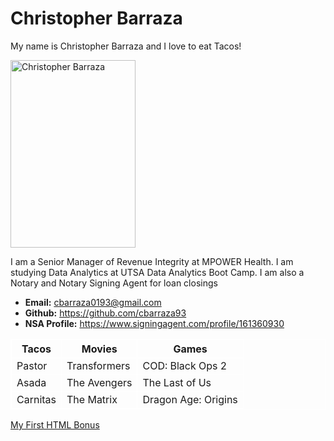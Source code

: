 <!DOCTYPE html>
<html lang="en-us">
  <style>
    table, th, td {
      border: 1px solid black;
      border-collapse: collapse;
      border-color: white
    }
    </style>

<head>
  <meta charset="UTF-8">
  <title>Activity 1: Basic HTML Bio</title>
</head>

<body>

  <h1>Christopher Barraza</h1>

  <p>My name is Christopher Barraza and I love to eat Tacos!</p>

  <img src="https://s23209.pcdn.co/wp-content/uploads/2019/04/Mexican-Street-TacosIMG_9091.jpg" alt="Christopher Barraza" width="200" height="300" />
  
  <p>I am a Senior Manager of Revenue Integrity at MPOWER Health.
    I am studying Data Analytics at UTSA Data Analytics Boot Camp. I am also a Notary and Notary Signing Agent for loan closings
  </p>

  <ul>
    <li><strong>Email:</strong> <a href="#-link goes here title is on left">cbarraza0193@gmail.com</a></li>
    <li><strong>Github:</strong> <a href="https://github.com/cbarraza93">https://github.com/cbarraza93</a></li>
    <li><strong>NSA Profile:</strong> <a href="#-link goes here title is on left">https://www.signingagent.com/profile/161360930</a></li>
  </ul>

  <table>
    <tr>
      <th>Tacos</th>
      <th>Movies</th>
      <th>Games</th>
    </tr>
    <tr>
      <td>Pastor</td>
      <td>Transformers</td>
      <td>COD: Black Ops 2</td>
    </tr>
    <tr>
      <td>Asada</td>
      <td>The Avengers</td>
      <td>The Last of Us</td>
    </tr>
    <tr>
      <td>Carnitas</td>
      <td>The Matrix</td>
      <td>Dragon Age: Origins</td>
    </tr>
  </table>

  <!-- Bonus link to last class page -->
  <a href="../../../../1/Activities/04-Stu_MyFirst_HTML/Solved/my-first-bonus.html">My First HTML Bonus</a>

</body>

</html>
